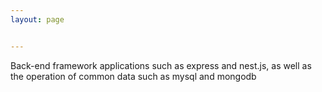 ```yaml
---
layout: page


---
```


Back-end framework applications such as express and nest.js, as well as the operation of common data such as mysql and mongodb